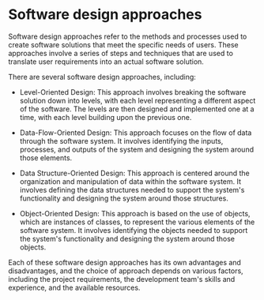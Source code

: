 # Software design approaches

Software design approaches refer to the methods and processes used to create software solutions that meet the specific needs of users. These approaches involve a series of steps and techniques that are used to translate user requirements into an actual software solution.

There are several software design approaches, including:

* Level-Oriented Design: This approach involves breaking the software solution down into levels, with each level representing a different aspect of the software. The levels are then designed and implemented one at a time, with each level building upon the previous one.

* Data-Flow-Oriented Design: This approach focuses on the flow of data through the software system. It involves identifying the inputs, processes, and outputs of the system and designing the system around those elements.

* Data Structure-Oriented Design: This approach is centered around the organization and manipulation of data within the software system. It involves defining the data structures needed to support the system's functionality and designing the system around those structures.

* Object-Oriented Design: This approach is based on the use of objects, which are instances of classes, to represent the various elements of the software system. It involves identifying the objects needed to support the system's functionality and designing the system around those objects.

Each of these software design approaches has its own advantages and disadvantages, and the choice of approach depends on various factors, including the project requirements, the development team's skills and experience, and the available resources.
